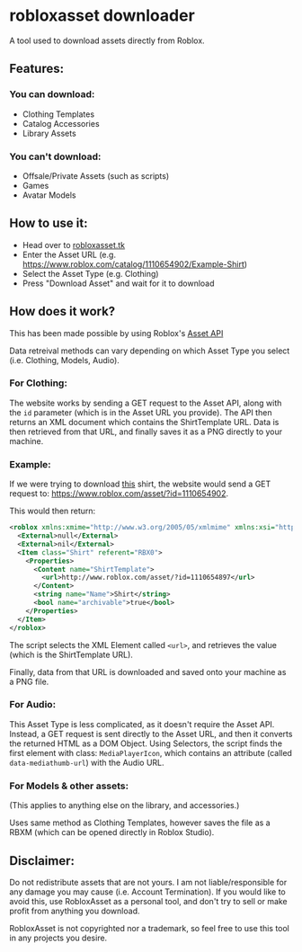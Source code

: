 # robloxasset downloader
A tool used to download assets directly from Roblox.

## Features:
### You can download:
- Clothing Templates
- Catalog Accessories
- Library Assets

### You can't download:
- Offsale/Private Assets (such as scripts)
- Games
- Avatar Models

## How to use it:
- Head over to [robloxasset.tk](https://robloxasset.tk/)
- Enter the Asset URL (e.g. https://www.roblox.com/catalog/1110654902/Example-Shirt)
- Select the Asset Type (e.g. Clothing)
- Press "Download Asset" and wait for it to download

## How does it work?
This has been made possible by using Roblox's [Asset API](https://www.roblox.com/asset/?id=)

Data retreival methods can vary depending on which Asset Type you select (i.e. Clothing, Models, Audio).

### For Clothing:
The website works by sending a GET request to the Asset API, along with the `id` parameter (which is in the Asset URL you provide).
The API then returns an XML document which contains the ShirtTemplate URL.
Data is then retrieved from that URL, and finally saves it as a PNG directly to your machine.
### Example:
If we were trying to download [this](https://www.roblox.com/catalog/1110654902/Example-Shirt) shirt,
the website would send a GET request to: https://www.roblox.com/asset/?id=1110654902.

This would then return:
```xml
<roblox xmlns:xmime="http://www.w3.org/2005/05/xmlmime" xmlns:xsi="http://www.w3.org/2001/XMLSchema-instance" xsi:noNamespaceSchemaLocation="http://www.roblox.com/roblox.xsd" version="4">
  <External>null</External>
  <External>nil</External>
  <Item class="Shirt" referent="RBX0">
    <Properties>
      <Content name="ShirtTemplate">
        <url>http://www.roblox.com/asset/?id=1110654897</url>
      </Content>
      <string name="Name">Shirt</string>
      <bool name="archivable">true</bool>
    </Properties>
  </Item>
</roblox>
```
The script selects the XML Element called `<url>`, and retrieves the value (which is the ShirtTemplate URL).

Finally, data from that URL is downloaded and saved onto your machine as a PNG file.

### For Audio:
This Asset Type is less complicated, as it doesn't require the Asset API.
Instead, a GET request is sent directly to the Asset URL, and then it converts the returned HTML as a DOM Object.
Using Selectors, the script finds the first element with class: `MediaPlayerIcon`, which contains an attribute (called `data-mediathumb-url`)
with the Audio URL.

### For Models & other assets:
(This applies to anything else on the library, and accessories.)

Uses same method as Clothing Templates, however saves the file as a RBXM (which can be opened directly in Roblox Studio).

## Disclaimer:
Do not redistribute assets that are not yours. I am not liable/responsible for any damage you may cause (i.e. Account Termination).
If you would like to avoid this, use RobloxAsset as a personal tool, and don't try to sell or make profit from anything you download.

RobloxAsset is not copyrighted nor a trademark, so feel free to use this tool in any projects you desire.
